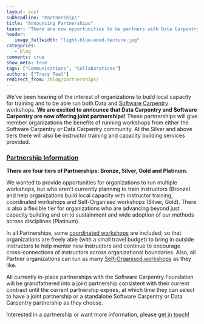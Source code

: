 ```yaml
---
layout: post
subheadline: "Partnerships"
title: "Announcing Partnerships"
teaser: "There are now opportunities to be partners with Data Carpentry and Software Carpentry"
header:
   image_fullwidth: "light-blue-wood-texture.jpg"
categories:
   - blog
comments: true
show_meta: true
tags: ["Communications", "Collaborations"]
authors: ["Tracy Teal"]
redirect_from: /blog/partnerships/
---
```


We've been hearing of the interest of organizations to build local capacity for training  and to be able run both Data and [Software Carpentry](http://www.software-carpentry.org) workshops. **We are excited to announce that Data Carpentry and Software Carpentry are now offering joint partnerships!** These partnerships will give member organizations the benefits of running workshops from either the Software Carpentry or Data Carpentry community. At the Silver and above tiers there will also be instructor training and capacity building services provided.


### [Partnership Information](../../partnerships/)
**There are four tiers of Partnerships: Bronze, Silver, Gold and Platinum.**



We wanted to provide opportunities for organizations to run multiple workshops, but who aren't currently planning to train instructors (Bronze) and help organizations build local capacity with instructor training, coordinated workshops and Self-Organised workshops (Silver, Gold). There is also a flexible tier for organizations who are advancing beyond just capacity building and on to sustainment and wide adoption of our methods across disciplines (Platinum).

In all Partnerships, some [coordinated workshops](../../workshops-host/) are included, so that organizations are freely able (with a small travel budget) to bring in outside instructors to help mentor new instructors and continue to encourage cross-connections of instructors across organizational boundaries. Also, all Partner organizations can run as many [Self-Organised workshops](../../self-organized-workshops/) as they like.

All currently in-place partnerships with the Software Carpentry Foundation will be grandfathered into a joint partnership consistent with their current contract until the current partnership expires, at which time they can select to have a joint partnership or a standalone Software Carpentry or Data Carpentry partnership as they choose.

Interested in a partnership or want more information, please [get in touch!](mailto:partnerships@datacarpentry.org)
